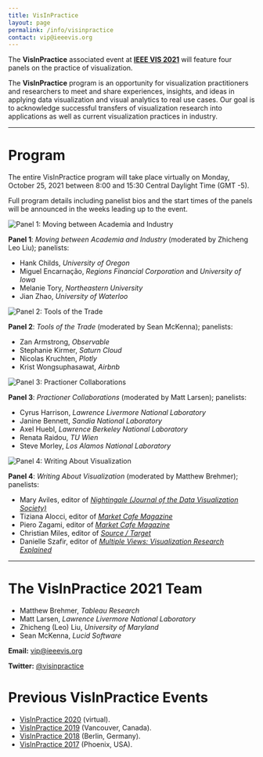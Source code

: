 ```yaml
---
title: VisInPractice
layout: page
permalink: /info/visinpractice
contact: vip@ieeevis.org
---
```


The **VisInPractice** associated event at **[IEEE VIS 2021](http://ieeevis.org/year/2021/welcome)** will feature four panels on the practice of visualization.

The **VisInPractice** program is an opportunity for visualization practitioners and researchers to meet and share experiences, insights, and ideas in applying data visualization and visual analytics to real use cases. Our goal is to acknowledge successful transfers of visualization research into applications as well as current visualization practices in industry.

- - -

# Program

The entire VisInPractice program will take place virtually on Monday, October 25, 2021 between 8:00 and 15:30 Central Daylight Time (GMT -5). 

Full program details including panelist bios and the start times of the panels will be announced in the weeks leading up to the event.

![Panel 1: Moving between Academia and Industry](https://visinpractice.github.io/assets/a-visinpractice_panel1.png)

**Panel 1**: _Moving between Academia and Industry_ (moderated by Zhicheng Leo Liu); panelists:

* Hank Childs, _University of Oregon_
* Miguel Encarnação, _Regions Financial Corporation_ and _University of Iowa_
* Melanie Tory, _Northeastern University_
* Jian Zhao, _University of Waterloo_

![Panel 2: Tools of the Trade](https://visinpractice.github.io/assets/a-visinpractice_panel2.png)

**Panel 2**: _Tools of the Trade_ (moderated by Sean McKenna); panelists:

* Zan Armstrong, _Observable_
* Stephanie Kirmer, _Saturn Cloud_
* Nicolas Kruchten, _Plotly_
* Krist Wongsuphasawat, _Airbnb_

![Panel 3: Practioner Collaborations](https://visinpractice.github.io/assets/a-visinpractice_panel3.png)


**Panel 3**: _Practioner Collaborations_ (moderated by Matt Larsen); panelists:

* Cyrus Harrison, _Lawrence Livermore National Laboratory_
* Janine Bennett, _Sandia National Laboratory_
* Axel Huebl, _Lawrence Berkeley National Laboratory_
* Renata Raidou, _TU Wien_
* Steve Morley, _Los Alamos National Laboratory_


![Panel 4: Writing About Visualization](https://visinpractice.github.io/assets/a-visinpractice_panel4.png)

**Panel 4**: _Writing About Visualization_ (moderated by Matthew Brehmer); panelists:

* Mary Aviles, editor of _[Nightingale (Journal of the Data Visualization Society)](https://nightingaledvs.com/)_
* Tiziana Alocci, editor of _[Market Cafe Magazine](https://www.marketcafemag.com/)_
* Piero Zagami, editor of _[Market Cafe Magazine](https://www.marketcafemag.com/)_
* Christian Miles, editor of _[Source / Target](https://sourcetarget.email/)_
* Danielle Szafir, editor of _[Multiple Views: Visualization Research Explained](https://medium.com/multiple-views-visualization-research-explained)_

- - -

# The VisInPractice 2021 Team

* Matthew Brehmer, _Tableau Research_
* Matt Larsen, _Lawrence Livermore National Laboratory_
* Zhicheng (Leo) Liu, _University of Maryland_
* Sean McKenna, _Lucid Software_

**Email:** [vip@ieeevis.org](mailto:vip@ieeevis.org)

**Twitter:** [@visinpractice](https://twitter.com/visinpractice)

# Previous VisInPractice Events 

* [VisInPractice 2020](https://visinpractice.github.io/assets/vip2020/index.html) (virtual).
* [VisInPractice 2019](https://visinpractice.github.io/assets/vip2019/index.html) (Vancouver, Canada).
* [VisInPractice 2018](https://visinpractice.github.io/assets/vip2018/index.html) (Berlin, Germany).
* [VisInPractice 2017](https://visinpractice.github.io/assets/vip2017/index.html) (Phoenix, USA).
